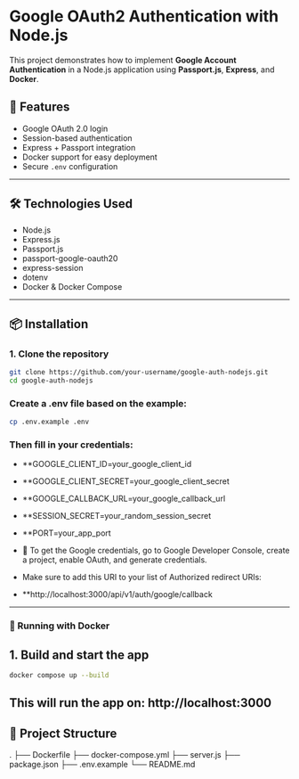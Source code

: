 # Google OAuth2 Authentication with Node.js

This project demonstrates how to implement **Google Account Authentication** in a Node.js application using **Passport.js**, **Express**, and **Docker**.

## 🚀 Features

- Google OAuth 2.0 login
- Session-based authentication
- Express + Passport integration
- Docker support for easy deployment
- Secure `.env` configuration

---

## 🛠️ Technologies Used

- Node.js
- Express.js
- Passport.js
- passport-google-oauth20
- express-session
- dotenv
- Docker & Docker Compose

---

## 📦 Installation

### 1. Clone the repository

```bash
git clone https://github.com/your-username/google-auth-nodejs.git
cd google-auth-nodejs
```
### Create a .env file based on the example:
```bash
cp .env.example .env
```

### Then fill in your credentials:

- **GOOGLE_CLIENT_ID=your_google_client_id
- **GOOGLE_CLIENT_SECRET=your_google_client_secret
- **GOOGLE_CALLBACK_URL=your_google_callback_url
- **SESSION_SECRET=your_random_session_secret
- **PORT=your_app_port

- 🔐 To get the Google credentials, go to Google Developer Console, create a project, enable OAuth, and generate credentials.

- Make sure to add this URI to your list of Authorized redirect URIs:
- **http://localhost:3000/api/v1/auth/google/callback

---

### 🐳 Running with Docker

## 1. Build and start the app

```bash
docker compose up --build
```

## This will run the app on: http://localhost:3000

## 📁 Project Structure

.
├── Dockerfile
├── docker-compose.yml
├── server.js
├── package.json
├── .env.example
└── README.md

